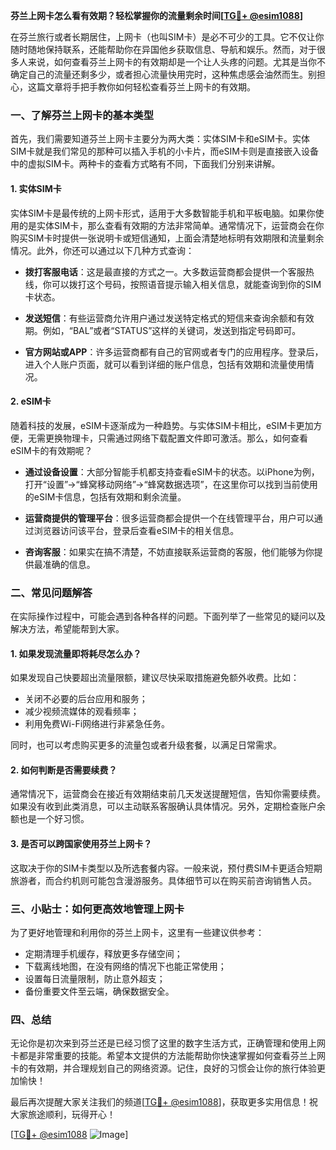 **芬兰上网卡怎么看有效期？轻松掌握你的流量剩余时间[[TG💪+ @esim1088](https://t.me/s/esim1088)]**

在芬兰旅行或者长期居住，上网卡（也叫SIM卡）是必不可少的工具。它不仅让你随时随地保持联系，还能帮助你在异国他乡获取信息、导航和娱乐。然而，对于很多人来说，如何查看芬兰上网卡的有效期却是一个让人头疼的问题。尤其是当你不确定自己的流量还剩多少，或者担心流量快用完时，这种焦虑感会油然而生。别担心，这篇文章将手把手教你如何轻松查看芬兰上网卡的有效期。

### **一、了解芬兰上网卡的基本类型**

首先，我们需要知道芬兰上网卡主要分为两大类：实体SIM卡和eSIM卡。实体SIM卡就是我们常见的那种可以插入手机的小卡片，而eSIM卡则是直接嵌入设备中的虚拟SIM卡。两种卡的查看方式略有不同，下面我们分别来讲解。

#### **1. 实体SIM卡**

实体SIM卡是最传统的上网卡形式，适用于大多数智能手机和平板电脑。如果你使用的是实体SIM卡，那么查看有效期的方法非常简单。通常情况下，运营商会在你购买SIM卡时提供一张说明卡或短信通知，上面会清楚地标明有效期限和流量剩余情况。此外，你还可以通过以下几种方式查询：

- **拨打客服电话**：这是最直接的方式之一。大多数运营商都会提供一个客服热线，你可以拨打这个号码，按照语音提示输入相关信息，就能查询到你的SIM卡状态。
  
- **发送短信**：有些运营商允许用户通过发送特定格式的短信来查询余额和有效期。例如，“BAL”或者“STATUS”这样的关键词，发送到指定号码即可。

- **官方网站或APP**：许多运营商都有自己的官网或者专门的应用程序。登录后，进入个人账户页面，就可以看到详细的账户信息，包括有效期和流量使用情况。

#### **2. eSIM卡**

随着科技的发展，eSIM卡逐渐成为一种趋势。与实体SIM卡相比，eSIM卡更加方便，无需更换物理卡，只需通过网络下载配置文件即可激活。那么，如何查看eSIM卡的有效期呢？

- **通过设备设置**：大部分智能手机都支持查看eSIM卡的状态。以iPhone为例，打开“设置”→“蜂窝移动网络”→“蜂窝数据选项”，在这里你可以找到当前使用的eSIM卡信息，包括有效期和剩余流量。
  
- **运营商提供的管理平台**：很多运营商都会提供一个在线管理平台，用户可以通过浏览器访问该平台，登录后查看eSIM卡的相关信息。

- **咨询客服**：如果实在搞不清楚，不妨直接联系运营商的客服，他们能够为你提供最准确的信息。

### **二、常见问题解答**

在实际操作过程中，可能会遇到各种各样的问题。下面列举了一些常见的疑问以及解决方法，希望能帮到大家。

#### **1. 如果发现流量即将耗尽怎么办？**

如果发现自己快要超出流量限额，建议尽快采取措施避免额外收费。比如：

- 关闭不必要的后台应用和服务；
- 减少视频流媒体的观看频率；
- 利用免费Wi-Fi网络进行非紧急任务。

同时，也可以考虑购买更多的流量包或者升级套餐，以满足日常需求。

#### **2. 如何判断是否需要续费？**

通常情况下，运营商会在接近有效期结束前几天发送提醒短信，告知你需要续费。如果没有收到此类消息，可以主动联系客服确认具体情况。另外，定期检查账户余额也是一个好习惯。

#### **3. 是否可以跨国家使用芬兰上网卡？**

这取决于你的SIM卡类型以及所选套餐内容。一般来说，预付费SIM卡更适合短期旅游者，而合约机则可能包含漫游服务。具体细节可以在购买前咨询销售人员。

### **三、小贴士：如何更高效地管理上网卡**

为了更好地管理和利用你的芬兰上网卡，这里有一些建议供参考：

- 定期清理手机缓存，释放更多存储空间；
- 下载离线地图，在没有网络的情况下也能正常使用；
- 设置每日流量限制，防止意外超支；
- 备份重要文件至云端，确保数据安全。

### **四、总结**

无论你是初次来到芬兰还是已经习惯了这里的数字生活方式，正确管理和使用上网卡都是非常重要的技能。希望本文提供的方法能帮助你快速掌握如何查看芬兰上网卡的有效期，并合理规划自己的网络资源。记住，良好的习惯会让你的旅行体验更加愉快！

最后再次提醒大家关注我们的频道[[TG💪+ @esim1088](https://t.me/s/esim1088)]，获取更多实用信息！祝大家旅途顺利，玩得开心！

[[TG💪+ @esim1088](https://t.me/s/esim1088) ![Image](https://i.postimg.cc/4NQfJmqS/Snipaste-2025-05-13-00-14-12.png)]